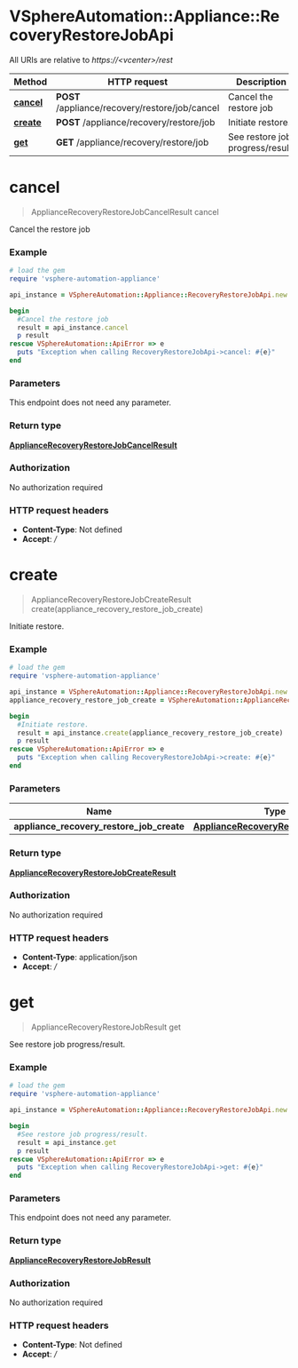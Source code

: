 # VSphereAutomation::Appliance::RecoveryRestoreJobApi

All URIs are relative to *https://&lt;vcenter&gt;/rest*

Method | HTTP request | Description
------------- | ------------- | -------------
[**cancel**](RecoveryRestoreJobApi.md#cancel) | **POST** /appliance/recovery/restore/job/cancel | Cancel the restore job
[**create**](RecoveryRestoreJobApi.md#create) | **POST** /appliance/recovery/restore/job | Initiate restore.
[**get**](RecoveryRestoreJobApi.md#get) | **GET** /appliance/recovery/restore/job | See restore job progress/result.


# **cancel**
> ApplianceRecoveryRestoreJobCancelResult cancel

Cancel the restore job

### Example
```ruby
# load the gem
require 'vsphere-automation-appliance'

api_instance = VSphereAutomation::Appliance::RecoveryRestoreJobApi.new

begin
  #Cancel the restore job
  result = api_instance.cancel
  p result
rescue VSphereAutomation::ApiError => e
  puts "Exception when calling RecoveryRestoreJobApi->cancel: #{e}"
end
```

### Parameters
This endpoint does not need any parameter.

### Return type

[**ApplianceRecoveryRestoreJobCancelResult**](ApplianceRecoveryRestoreJobCancelResult.md)

### Authorization

No authorization required

### HTTP request headers

 - **Content-Type**: Not defined
 - **Accept**: */*



# **create**
> ApplianceRecoveryRestoreJobCreateResult create(appliance_recovery_restore_job_create)

Initiate restore.

### Example
```ruby
# load the gem
require 'vsphere-automation-appliance'

api_instance = VSphereAutomation::Appliance::RecoveryRestoreJobApi.new
appliance_recovery_restore_job_create = VSphereAutomation::ApplianceRecoveryRestoreJobCreate.new # ApplianceRecoveryRestoreJobCreate | 

begin
  #Initiate restore.
  result = api_instance.create(appliance_recovery_restore_job_create)
  p result
rescue VSphereAutomation::ApiError => e
  puts "Exception when calling RecoveryRestoreJobApi->create: #{e}"
end
```

### Parameters

Name | Type | Description  | Notes
------------- | ------------- | ------------- | -------------
 **appliance_recovery_restore_job_create** | [**ApplianceRecoveryRestoreJobCreate**](ApplianceRecoveryRestoreJobCreate.md)|  | 

### Return type

[**ApplianceRecoveryRestoreJobCreateResult**](ApplianceRecoveryRestoreJobCreateResult.md)

### Authorization

No authorization required

### HTTP request headers

 - **Content-Type**: application/json
 - **Accept**: */*



# **get**
> ApplianceRecoveryRestoreJobResult get

See restore job progress/result.

### Example
```ruby
# load the gem
require 'vsphere-automation-appliance'

api_instance = VSphereAutomation::Appliance::RecoveryRestoreJobApi.new

begin
  #See restore job progress/result.
  result = api_instance.get
  p result
rescue VSphereAutomation::ApiError => e
  puts "Exception when calling RecoveryRestoreJobApi->get: #{e}"
end
```

### Parameters
This endpoint does not need any parameter.

### Return type

[**ApplianceRecoveryRestoreJobResult**](ApplianceRecoveryRestoreJobResult.md)

### Authorization

No authorization required

### HTTP request headers

 - **Content-Type**: Not defined
 - **Accept**: */*




